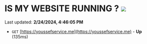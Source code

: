 # IS MY WEBSITE RUNNING ? [![](https://img.shields.io/static/v1?label=Sponsor&message=%E2%9D%A4&logo=GitHub&color=%23fe8e86)](https://github.com/sponsors/<username>)

Last updated: **2/24/2024, 4:46:05 PM**

- `GET` [https://youssefservice.me](https://youssefservice.me) - **Up** (135ms)
